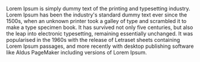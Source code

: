Lorem Ipsum is simply dummy text of the printing and typesetting industry. Lorem Ipsum has been 
the industry's standard dummy text ever since the 1500s, when an unknown printer took a galley 
of type and scrambled it to make a type specimen book. It has survived not only five centuries, 
but also the leap into electronic typesetting, remaining essentially unchanged. It was
 popularised in the 1960s with the release of Letraset sheets containing Lorem Ipsum passages,
  and more recently with desktop publishing software like Aldus PageMaker including versions
   of Lorem Ipsum.